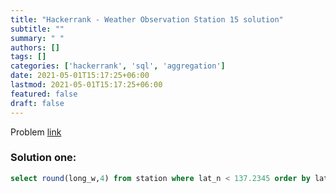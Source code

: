 ```yaml
---
title: "Hackerrank - Weather Observation Station 15 solution"
subtitle: ""
summary: " "
authors: []
tags: []
categories: ['hackerrank', 'sql', 'aggregation']
date: 2021-05-01T15:17:25+06:00
lastmod: 2021-05-01T15:17:25+06:00
featured: false
draft: false
---
```

Problem [link](https://www.hackerrank.com/challenges/weather-observation-station-15)

### Solution one:

```sql
select round(long_w,4) from station where lat_n < 137.2345 order by lat_n desc limit 1;
```
